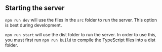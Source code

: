 ## Starting the server

`npm run dev` will use the files in the `src` folder to run the server. This option is best during development.

`npm run start` will use the dist folder to run the server. In order to use this, you must first run `npm run build` to compile the TypeScript files into a dist folder.
